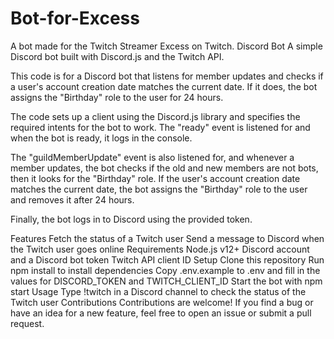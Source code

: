 # Bot-for-Excess
A bot made for the Twitch Streamer Excess on Twitch.
Discord Bot
A simple Discord bot built with Discord.js and the Twitch API.

This code is for a Discord bot that listens for member updates and checks if a user's account creation date matches the current date. If it does, the bot assigns the "Birthday" role to the user for 24 hours.

The code sets up a client using the Discord.js library and specifies the required intents for the bot to work. The "ready" event is listened for and when the bot is ready, it logs in the console.

The "guildMemberUpdate" event is also listened for, and whenever a member updates, the bot checks if the old and new members are not bots, then it looks for the "Birthday" role. If the user's account creation date matches the current date, the bot assigns the "Birthday" role to the user and removes it after 24 hours.

Finally, the bot logs in to Discord using the provided token.

Features
Fetch the status of a Twitch user
Send a message to Discord when the Twitch user goes online
Requirements
Node.js v12+
Discord account and a Discord bot token
Twitch API client ID
Setup
Clone this repository
Run npm install to install dependencies
Copy .env.example to .env and fill in the values for DISCORD_TOKEN and TWITCH_CLIENT_ID
Start the bot with npm start
Usage
Type !twitch in a Discord channel to check the status of the Twitch user
Contributions
Contributions are welcome! If you find a bug or have an idea for a new feature, feel free to open an issue or submit a pull request.
